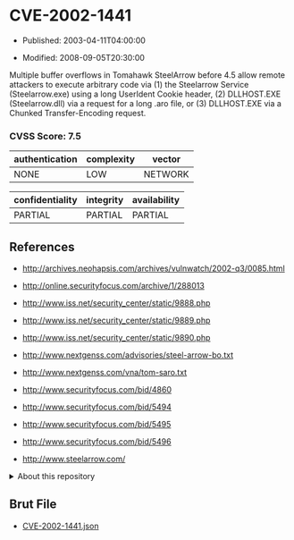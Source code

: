 # CVE-2002-1441

- Published: 2003-04-11T04:00:00

- Modified: 2008-09-05T20:30:00

Multiple buffer overflows in Tomahawk SteelArrow before 4.5 allow remote attackers to execute arbitrary code via (1) the Steelarrow Service (Steelarrow.exe) using a long UserIdent Cookie header, (2) DLLHOST.EXE (Steelarrow.dll) via a request for a long .aro file, or (3) DLLHOST.EXE via a Chunked Transfer-Encoding request.

### CVSS Score: **7.5**

| authentication | complexity | vector |
| --- | --- | --- |
| NONE | LOW | NETWORK |

| confidentiality | integrity | availability |
| --- | --- | --- |
| PARTIAL | PARTIAL | PARTIAL |

## References

* http://archives.neohapsis.com/archives/vulnwatch/2002-q3/0085.html

* http://online.securityfocus.com/archive/1/288013

* http://www.iss.net/security_center/static/9888.php

* http://www.iss.net/security_center/static/9889.php

* http://www.iss.net/security_center/static/9890.php

* http://www.nextgenss.com/advisories/steel-arrow-bo.txt

* http://www.nextgenss.com/vna/tom-saro.txt

* http://www.securityfocus.com/bid/4860

* http://www.securityfocus.com/bid/5494

* http://www.securityfocus.com/bid/5495

* http://www.securityfocus.com/bid/5496

* http://www.steelarrow.com/

<details>
<summary>About this repository</summary> 

  This repository is part of the project [Live Hack CVE](https://github.com/Live-Hack-CVE). Main website can be found [www.live-hack.org](https://www.live-hack.org) 
  
  Made by [Sn0wAlice](https://github.com/Sn0wAlice) for the people that care about security and need to have a feed of the latest CVEs. Hope you enjoy it, don't forget to star the repo and follow me on [Twitter](https://twitter.com/Sn0wAlice) and [Github](https://github.com/Sn0wAlice). And that is my [personnal website](https://www.alice-snow.me/)

  - [Home Page](https://github.com/Live-Hack-CVE)
  - [Framework](https://github.com/Live-Hack-CVE/cve-framework)
  - [CVE database](https://github.com/Live-Hack-CVE/full_database)
  - [Changelog](https://github.com/Live-Hack-CVE/Changelog)
</details>

## Brut File

* [CVE-2002-1441.json](https://raw.githubusercontent.com/Live-Hack-CVE/full_database/main/cves/2002/CVE-2002-1441.json)

